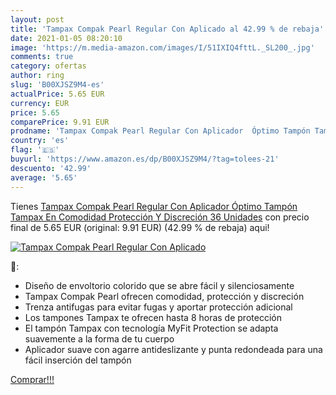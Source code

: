 ```yaml
---
layout: post
title: 'Tampax Compak Pearl Regular Con Aplicado al 42.99 % de rebaja'
date: 2021-01-05 08:20:10
image: 'https://m.media-amazon.com/images/I/51IXIQ4fttL._SL200_.jpg'
comments: true
category: ofertas
author: ring
slug: 'B00XJSZ9M4-es'
actualPrice: 5.65 EUR
currency: EUR
price: 5.65
comparePrice: 9.91 EUR
prodname: 'Tampax Compak Pearl Regular Con Aplicador  Óptimo Tampón Tampax En Comodidad  Protección Y Discreción  36 Unidades'
country: 'es'
flag: '🇪🇸'
buyurl: 'https://www.amazon.es/dp/B00XJSZ9M4/?tag=tolees-21'
descuento: '42.99'
average: '5.65'
---
```


Tienes [Tampax Compak Pearl Regular Con Aplicador  Óptimo Tampón Tampax En Comodidad  Protección Y Discreción  36 Unidades](https://www.amazon.es/dp/B00XJSZ9M4/?tag=tolees-21) con precio final de  5.65 EUR (original: 9.91 EUR) (42.99 %  de rebaja) aqui!

[![Tampax Compak Pearl Regular Con Aplicado](https://m.media-amazon.com/images/I/51IXIQ4fttL._SL200_.jpg)](https://www.amazon.es/dp/B00XJSZ9M4/?tag=tolees-21)

🔎:

- Diseño de envoltorio colorido que se abre fácil y silenciosamente
- Tampax Compak Pearl ofrecen comodidad, protección y discreción
- Trenza antifugas para evitar fugas y aportar protección adicional
- Los tampones Tampax te ofrecen hasta 8 horas de protección
- El tampón Tampax con tecnología MyFit Protection se adapta suavemente a la forma de tu cuerpo
- Aplicador suave con agarre antideslizante y punta redondeada para una fácil inserción del tampón

[Comprar!!!](https://www.amazon.es/dp/B00XJSZ9M4/?tag=tolees-21)

